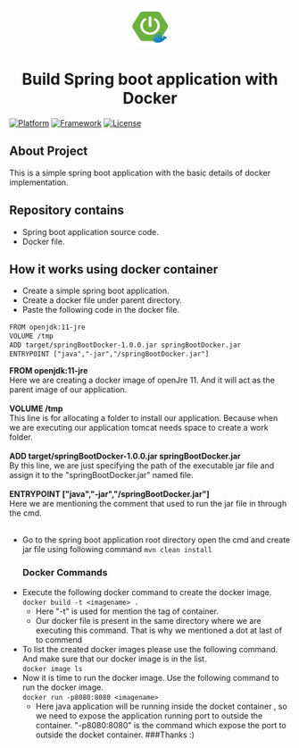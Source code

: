 
<p align="center">
	<img width="70" height="70" src="spd.jpg" alt="Spring boot">
  <h1 align="center">Build Spring boot application with Docker</h1>
</p>


[![Platform](https://img.shields.io/badge/Java-11%2B-red)](https://www.oracle.com/java/technologies/javase-jdk11-downloads.html)
[![Framework](https://img.shields.io/badge/Spring%20Boot-2.5.4-green)](https://spring.io/projects/spring-boot)
[![License](https://img.shields.io/badge/License-MIT-green)](https://github.com/VishnuViswam/spring-boot-docker-basic/blob/main/LICENSE)

## About Project
 This is a simple spring boot application with the basic details of docker implementation.


## Repository contains

* Spring boot application source code.
* Docker file.

## How it works using docker container
* Create a simple spring boot application. 
* Create a docker file under parent directory.
* Paste the following code in the docker file.

```
FROM openjdk:11-jre
VOLUME /tmp
ADD target/springBootDocker-1.0.0.jar springBootDocker.jar
ENTRYPOINT ["java","-jar","/springBootDocker.jar"]
```
**FROM openjdk:11-jre** <br>
Here we are creating a docker image of openJre 11. And it will act as the parent image of our application.<br><br>
**VOLUME /tmp**<br>
This line is for allocating a folder to install our application. Because when we are executing our application tomcat needs space to create a work folder.<br><br>
**ADD target/springBootDocker-1.0.0.jar springBootDocker.jar**<br>
By this line, we are just specifying the path of the executable jar file and assign it to the "springBootDocker.jar" named file.<br><br>
**ENTRYPOINT ["java","-jar","/springBootDocker.jar"]**<br>
Here we are mentioning the comment that used to run the jar file in through the cmd.<br><br>

* Go to the spring boot application root directory open the cmd and create jar file using following command
  ```mvn clean install```
  ### Docker Commands
* Execute the following docker command to create the docker image.<br>
  ```docker build -t <imagename> .```
  * Here "-t" is used for mention the tag of container. 
  * Our docker file is present in the same directory where we are executing this command. That is why we mentioned a dot at last of to commend
* To list the created docker images please use the following command. And make sure that our docker image is in the list.<br>
  ```docker image ls```
* Now it is time to run the docker image. Use the following command to run the docker image.<br> 
  ```docker run -p8080:8080 <imagename>```
  * Here java application will be running inside the docket container , so we need to expose the application running port to outside the container. "-p8080:8080" is the command which expose the port to outside the docket container.
###Thanks :)